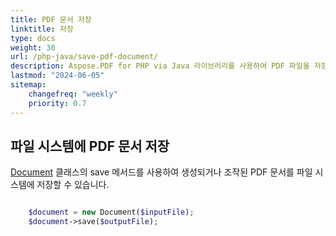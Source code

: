 ```yaml
---
title: PDF 문서 저장
linktitle: 저장
type: docs
weight: 30
url: /php-java/save-pdf-document/
description: Aspose.PDF for PHP via Java 라이브러리를 사용하여 PDF 파일을 저장하는 방법을 학습합니다.
lastmod: "2024-06-05"
sitemap:
    changefreq: "weekly"
    priority: 0.7
---
```


## 파일 시스템에 PDF 문서 저장

[Document](https://reference.aspose.com/pdf/java/com.aspose.pdf/Document) 클래스의 save 메서드를 사용하여 생성되거나 조작된 PDF 문서를 파일 시스템에 저장할 수 있습니다.

```php

    $document = new Document($inputFile);        
    $document->save($outputFile);
```